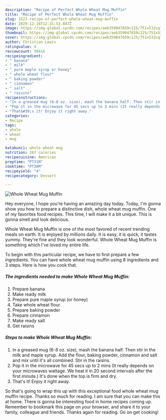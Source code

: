 ```yaml
---
description: "Recipe of Perfect Whole Wheat Mug Muffin"
title: "Recipe of Perfect Whole Wheat Mug Muffin"
slug: 1527-recipe-of-perfect-whole-wheat-mug-muffin
date: 2020-12-16T12:31:53.847Z
image: https://img-global.cpcdn.com/recipes/aeb359047659c125/751x532cq70/whole-wheat-mug-muffin-recipe-main-photo.jpg
thumbnail: https://img-global.cpcdn.com/recipes/aeb359047659c125/751x532cq70/whole-wheat-mug-muffin-recipe-main-photo.jpg
cover: https://img-global.cpcdn.com/recipes/aeb359047659c125/751x532cq70/whole-wheat-mug-muffin-recipe-main-photo.jpg
author: Christian Lewis
ratingvalue: 4
reviewcount: 30916
recipeingredient:
- " banana"
- " milk"
- " pure maple syrup or honey"
- " whole wheat flour"
- " baking powder"
- " cinnamon"
- " salt"
- " raisins"
recipeinstructions:
- "In a greased mug (6-8 oz. size), mash the banana half. Then stir in the milk and maple syrup. Add the flour, baking powder, cinnamon and salt and mix until it&#39;s all combined. Stir in the raisins."
- "Pop it in the microwave for 45 secs up to 2 mins (It really depends on your microwaves wattage. We heat it in 20 second intervals after the first minute.) It&#39;s done when the top is firm and dry."
- "That&#39;s it! Enjoy it right away."
categories:
- Recipe
tags:
- whole
- wheat
- mug

katakunci: whole wheat mug 
nutrition: 267 calories
recipecuisine: American
preptime: "PT31M"
cooktime: "PT30M"
recipeyield: "4"
recipecategory: Dessert

---
```



![Whole Wheat Mug Muffin](https://img-global.cpcdn.com/recipes/aeb359047659c125/751x532cq70/whole-wheat-mug-muffin-recipe-main-photo.jpg)

Hey everyone, I hope you're having an amazing day today. Today, I'm gonna show you how to prepare a distinctive dish, whole wheat mug muffin. One of my favorites food recipes. This time, I will make it a bit unique. This is gonna smell and look delicious.



Whole Wheat Mug Muffin is one of the most favored of recent trending meals on earth. It is enjoyed by millions daily. It is easy, it is quick, it tastes yummy. They're fine and they look wonderful. Whole Wheat Mug Muffin is something which I've loved my entire life.


To begin with this particular recipe, we have to first prepare a few ingredients. You can have whole wheat mug muffin using 8 ingredients and 3 steps. Here is how you cook that.

<!--inarticleads1-->

##### The ingredients needed to make Whole Wheat Mug Muffin:

1. Prepare  banana
1. Make ready  milk
1. Prepare  pure maple syrup (or honey)
1. Take  whole wheat flour
1. Prepare  baking powder
1. Prepare  cinnamon
1. Make ready  salt
1. Get  raisins




<!--inarticleads2-->

##### Steps to make Whole Wheat Mug Muffin:

1. In a greased mug (6-8 oz. size), mash the banana half. Then stir in the milk and maple syrup. Add the flour, baking powder, cinnamon and salt and mix until it&#39;s all combined. Stir in the raisins.
1. Pop it in the microwave for 45 secs up to 2 mins (It really depends on your microwaves wattage. We heat it in 20 second intervals after the first minute.) It&#39;s done when the top is firm and dry.
1. That&#39;s it! Enjoy it right away.




So that's going to wrap this up with this exceptional food whole wheat mug muffin recipe. Thanks so much for reading. I am sure that you can make this at home. There is gonna be interesting food in home recipes coming up. Remember to bookmark this page on your browser, and share it to your family, colleague and friends. Thanks again for reading. Go on get cooking!
